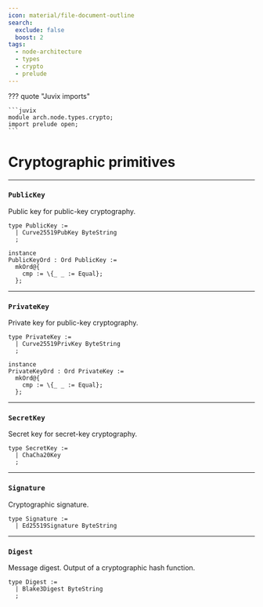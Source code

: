 ```yaml
---
icon: material/file-document-outline
search:
  exclude: false
  boost: 2
tags:
  - node-architecture
  - types
  - crypto
  - prelude
---
```


??? quote "Juvix imports"

    ```juvix
    module arch.node.types.crypto;
    import prelude open;
    ```

# Cryptographic primitives

---

### `PublicKey`

Public key for public-key cryptography.

```juvix
type PublicKey :=
  | Curve25519PubKey ByteString
  ;

instance
PublicKeyOrd : Ord PublicKey :=
  mkOrd@{
    cmp := \{_ _ := Equal};
  };
```

---

### `PrivateKey`

Private key for public-key cryptography.

```juvix
type PrivateKey :=
  | Curve25519PrivKey ByteString
  ;

instance
PrivateKeyOrd : Ord PrivateKey :=
  mkOrd@{
    cmp := \{_ _ := Equal};
  };
```

---

### `SecretKey`

Secret key for secret-key cryptography.

```juvix
type SecretKey :=
  | ChaCha20Key
  ;
```

---

### `Signature`

Cryptographic signature.

```juvix
type Signature :=
  | Ed25519Signature ByteString
```

---

### `Digest`

Message digest.
Output of a cryptographic hash function.

```juvix
type Digest :=
  | Blake3Digest ByteString
  ;
```

